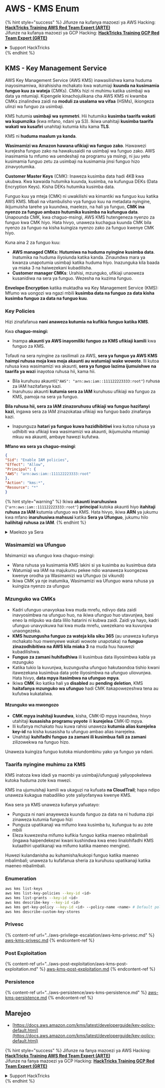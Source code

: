 # AWS - KMS Enum

{% hint style="success" %}
Jifunze na kufanya mazoezi ya AWS Hacking:<img src="/.gitbook/assets/image.png" alt="" data-size="line">[**HackTricks Training AWS Red Team Expert (ARTE)**](https://training.hacktricks.xyz/courses/arte)<img src="/.gitbook/assets/image.png" alt="" data-size="line">\
Jifunze na kufanya mazoezi ya GCP Hacking: <img src="/.gitbook/assets/image (2).png" alt="" data-size="line">[**HackTricks Training GCP Red Team Expert (GRTE)**<img src="/.gitbook/assets/image (2).png" alt="" data-size="line">](https://training.hacktricks.xyz/courses/grte)

<details>

<summary>Support HackTricks</summary>

* Angalia [**mipango ya usajili**](https://github.com/sponsors/carlospolop)!
* **Jiunge na** 💬 [**kikundi cha Discord**](https://discord.gg/hRep4RUj7f) au [**kikundi cha telegram**](https://t.me/peass) au **tufuate** kwenye **Twitter** 🐦 [**@hacktricks\_live**](https://twitter.com/hacktricks\_live)**.**
* **Shiriki mbinu za udukuzi kwa kuwasilisha PRs kwa** [**HackTricks**](https://github.com/carlospolop/hacktricks) na [**HackTricks Cloud**](https://github.com/carlospolop/hacktricks-cloud) github repos.

</details>
{% endhint %}

## KMS - Key Management Service

AWS Key Management Service (AWS KMS) inawasilishwa kama huduma inayosimamiwa, ikirahisisha mchakato kwa watumiaji **kuunda na kusimamia funguo kuu za wateja** (CMKs). CMKs hizi ni muhimu katika usimbaji wa data ya mtumiaji. Kipengele kinachojulikana cha AWS KMS ni kwamba CMKs zinalindwa zaidi na **moduli za usalama wa vifaa** (HSMs), ikiongeza ulinzi wa funguo za usimbaji.

KMS hutumia **usimbaji wa symmetri**. Hii hutumika **kusimba taarifa wakati wa kupumzika** (kwa mfano, ndani ya S3). Ikiwa unahitaji **kusimba taarifa wakati wa kusafiri** unahitaji kutumia kitu kama **TLS**.

KMS ni **huduma maalum ya kanda**.

**Wasimamizi wa Amazon hawana ufikiaji wa funguo zako**. Hawawezi kurejesha funguo zako na hawakusaidii na usimbaji wa funguo zako. AWS inasimamia tu mfumo wa uendeshaji na programu ya msingi, ni juu yetu kusimamia funguo zetu za usimbaji na kusimamia jinsi funguo hizo zinavyotumika.

**Customer Master Keys** (CMK): Inaweza kusimba data hadi 4KB kwa ukubwa. Kwa kawaida hutumika kuunda, kusimba, na kufungua DEKs (Data Encryption Keys). Kisha DEKs hutumika kusimba data.

Funguo kuu ya mteja (CMK) ni uwakilishi wa kimantiki wa funguo kuu katika AWS KMS. Mbali na vitambulisho vya funguo kuu na metadata nyingine, ikijumuisha tarehe ya kuundwa, maelezo, na hali ya funguo, **CMK ina nyenzo za funguo ambazo hutumika kusimba na kufungua data**. Unapounda CMK, kwa chaguo-msingi, AWS KMS hutengeneza nyenzo za funguo kwa CMK hiyo. Hata hivyo, unaweza kuchagua kuunda CMK bila nyenzo za funguo na kisha kuingiza nyenzo zako za funguo kwenye CMK hiyo.

Kuna aina 2 za funguo kuu:

* **AWS managed CMKs: Hutumiwa na huduma nyingine kusimba data**. Inatumika na huduma iliyoiunda katika kanda. Zinaundwa mara ya kwanza unapotumia usimbaji katika huduma hiyo. Inazunguka kila baada ya miaka 3 na haiwezekani kubadilisha.
* **Customer manager CMKs**: Urahisi, mzunguko, ufikiaji unaoweza kusanidiwa na sera ya funguo. Wezesha na kuzima funguo.

**Envelope Encryption** katika muktadha wa Key Management Service (KMS): Mfumo wa uongozi wa ngazi mbili **kusimba data na funguo za data kisha kusimba funguo za data na funguo kuu**.

### Key Policies

Hizi zinafafanua **nani anaweza kutumia na kufikia funguo katika KMS**.

Kwa **chaguo-msingi:**

* Inampa **akaunti ya AWS inayomiliki funguo za KMS ufikiaji kamili** kwa funguo za KMS.

Tofauti na sera nyingine za rasilimali za AWS, **sera ya funguo ya AWS KMS haimpi ruhusa moja kwa moja akaunti au watumiaji wake wowote**. Ili kutoa ruhusa kwa wasimamizi wa akaunti, **sera ya funguo lazima ijumuishwe na taarifa ya wazi** inayotoa ruhusa hii, kama hii.

* Bila kuruhusu akaunti(`"AWS": "arn:aws:iam::111122223333:root"`) ruhusa za IAM hazitafanya kazi.
* Inaruhusu akaunti **kutumia sera za IAM** kuruhusu ufikiaji wa funguo za KMS, pamoja na sera ya funguo.

**Bila ruhusa hii, sera za IAM zinazoruhusu ufikiaji wa funguo hazifanyi kazi**, ingawa sera za IAM zinazokataa ufikiaji wa funguo bado zinafanya kazi.
* Inapunguza **hatari ya funguo kuwa hazidhibitiwi** kwa kutoa ruhusa ya udhibiti wa ufikiaji kwa wasimamizi wa akaunti, ikijumuisha mtumiaji mkuu wa akaunti, ambaye hawezi kufutwa.

**Mfano wa sera ya chaguo-msingi**:
```json
{
"Sid": "Enable IAM policies",
"Effect": "Allow",
"Principal": {
"AWS": "arn:aws:iam::111122223333:root"
},
"Action": "kms:*",
"Resource": "*"
}
```
{% hint style="warning" %}
Ikiwa **akaunti inaruhusiwa** (`"arn:aws:iam::111122223333:root"`) **principal** kutoka akaunti hiyo **itahitaji ruhusa za IAM** kutumia ufunguo wa KMS. Hata hivyo, ikiwa **ARN** ya jukumu kwa mfano **inaruhusiwa mahsusi** katika **Sera ya Ufunguo**, jukumu hilo **halihitaji ruhusa za IAM**.
{% endhint %}

<details>

<summary>Maelezo ya Sera</summary>

Mali za sera:

* Hati inayotegemea JSON
* Rasilimali --> Rasilimali zilizoathiriwa (inaweza kuwa "\*")
* Kitendo --> kms:Encrypt, kms:Decrypt, kms:CreateGrant ... (ruhusa)
* Athari --> Ruhusu/Kataa
* Principal --> arn iliyoathiriwa
* Masharti (hiari) --> Sharti la kutoa ruhusa

Grants:

* Ruhusu kuwakilisha ruhusa zako kwa principal nyingine ya AWS ndani ya akaunti yako ya AWS. Unahitaji kuziunda kwa kutumia APIs za AWS KMS. Inaweza kuonyeshwa kitambulisho cha CMK, principal ya grantee na kiwango kinachohitajika cha operesheni (Decrypt, Encrypt, GenerateDataKey...)
* Baada ya grant kuundwa, GrantToken na GrantID hutolewa

**Upatikanaji**:

* Kupitia **sera ya ufunguo** -- Ikiwa hii ipo, hii inachukua **kipaumbele** juu ya sera ya IAM
* Kupitia **sera ya IAM**
* Kupitia **grants**

</details>

### Wasimamizi wa Ufunguo

Msimamizi wa ufunguo kwa chaguo-msingi:

* Wana ruhusa ya kusimamia KMS lakini si ya kusimba au kusimbua data
* Watumiaji wa IAM na majukumu pekee ndio wanaweza kuongezwa kwenye orodha ya Wasimamizi wa Ufunguo (si vikundi)
* Ikiwa CMK ya nje inatumika, Wasimamizi wa Ufunguo wana ruhusa ya kuingiza nyenzo za ufunguo

### Mzunguko wa CMKs

* Kadri ufunguo unavyokaa kwa muda mrefu, ndivyo data zaidi inavyosimbwa na ufunguo huo, na ikiwa ufunguo huo utavunjwa, basi eneo la mlipuko wa data lililo hatarini ni kubwa zaidi. Zaidi ya hayo, kadri ufunguo unavyokuwa hai kwa muda mrefu, uwezekano wa kuvunjwa unaongezeka.
* **KMS huzungusha funguo za wateja kila siku 365** (au unaweza kufanya mchakato huo mwenyewe wakati wowote unapotaka) na **funguo zinazodhibitiwa na AWS kila miaka 3** na muda huu hauwezi kubadilishwa.
* **Funguo za zamani huhifadhiwa** ili kusimbua data iliyosimbwa kabla ya mzunguko
* Katika tukio la kuvunjwa, kuzungusha ufunguo hakutaondoa tishio kwani itawezekana kusimbua data yote iliyosimbwa na ufunguo uliovunjwa. Hata hivyo, **data mpya itasimbwa na ufunguo mpya**.
* Ikiwa **CMK** iko katika hali ya **disabled** au **pending** **deletion**, KMS **haitafanya mzunguko wa ufunguo** hadi CMK itakapowezeshwa tena au kufutwa kukataliwa.

#### Mzunguko wa mwongozo

* **CMK mpya inahitaji kuundwa**, kisha, CMK-ID mpya inaundwa, hivyo utahitaji **kusasisha** **programu yoyote** ili **kurejelea** CMK-ID mpya.
* Ili kufanya mchakato huu kuwa rahisi unaweza **kutumia alias kurejelea key-id** na kisha kusasisha tu ufunguo ambao alias inarejelea.
* Unahitaji **kuhifadhi funguo za zamani ili kusimbua faili za zamani** zilizowekwa na funguo hizo.

Unaweza kuingiza funguo kutoka miundombinu yako ya funguo ya ndani.

### Taarifa nyingine muhimu za KMS

KMS inatoza kwa idadi ya maombi ya usimbaji/ufunguaji yaliyopokelewa kutoka huduma zote kwa mwezi.

KMS ina ujumuishaji kamili wa ukaguzi na kufuata **na CloudTrail**; hapa ndipo unaweza kukagua mabadiliko yote yaliyofanywa kwenye KMS.

Kwa sera ya KMS unaweza kufanya yafuatayo:

* Punguza ni nani anayeweza kuunda funguo za data na ni huduma zipi zinaweza kutumia funguo hizi
* Punguza upatikanaji wa mifumo kwa kusimba tu, kufungua tu au zote mbili
* Eleza kuwezesha mifumo kufikia funguo katika maeneo mbalimbali (ingawa haipendekezwi kwani kushindwa kwa eneo linalohifadhi KMS kutaathiri upatikanaji wa mifumo katika maeneo mengine).

Huwezi kulandanisha au kuhamisha/kukopi funguo katika maeneo mbalimbali; unaweza tu kufafanua sheria za kuruhusu upatikanaji katika maeneo mbalimbali.

### Enumeration
```bash
aws kms list-keys
aws kms list-key-policies --key-id <id>
aws kms list-grants --key-id <id>
aws kms describe-key --key-id <id>
aws kms get-key-policy --key-id <id> --policy-name <name> # Default policy name is "default"
aws kms describe-custom-key-stores
```
### Privesc

{% content-ref url="../aws-privilege-escalation/aws-kms-privesc.md" %}
[aws-kms-privesc.md](../aws-privilege-escalation/aws-kms-privesc.md)
{% endcontent-ref %}

### Post Exploitation

{% content-ref url="../aws-post-exploitation/aws-kms-post-exploitation.md" %}
[aws-kms-post-exploitation.md](../aws-post-exploitation/aws-kms-post-exploitation.md)
{% endcontent-ref %}

### Persistence

{% content-ref url="../aws-persistence/aws-kms-persistence.md" %}
[aws-kms-persistence.md](../aws-persistence/aws-kms-persistence.md)
{% endcontent-ref %}

## Marejeo

* [https://docs.aws.amazon.com/kms/latest/developerguide/key-policy-default.html](https://docs.aws.amazon.com/kms/latest/developerguide/key-policy-default.html)

{% hint style="success" %}
Jifunze na fanya mazoezi ya AWS Hacking:<img src="/.gitbook/assets/image.png" alt="" data-size="line">[**HackTricks Training AWS Red Team Expert (ARTE)**](https://training.hacktricks.xyz/courses/arte)<img src="/.gitbook/assets/image.png" alt="" data-size="line">\
Jifunze na fanya mazoezi ya GCP Hacking: <img src="/.gitbook/assets/image (2).png" alt="" data-size="line">[**HackTricks Training GCP Red Team Expert (GRTE)**<img src="/.gitbook/assets/image (2).png" alt="" data-size="line">](https://training.hacktricks.xyz/courses/grte)

<details>

<summary>Support HackTricks</summary>

* Angalia [**mipango ya usajili**](https://github.com/sponsors/carlospolop)!
* **Jiunge na** 💬 [**kikundi cha Discord**](https://discord.gg/hRep4RUj7f) au [**kikundi cha telegram**](https://t.me/peass) au **tufuate** kwenye **Twitter** 🐦 [**@hacktricks\_live**](https://twitter.com/hacktricks\_live)**.**
* **Shiriki mbinu za udukuzi kwa kuwasilisha PRs kwenye** [**HackTricks**](https://github.com/carlospolop/hacktricks) na [**HackTricks Cloud**](https://github.com/carlospolop/hacktricks-cloud) github repos.

</details>
{% endhint %}
